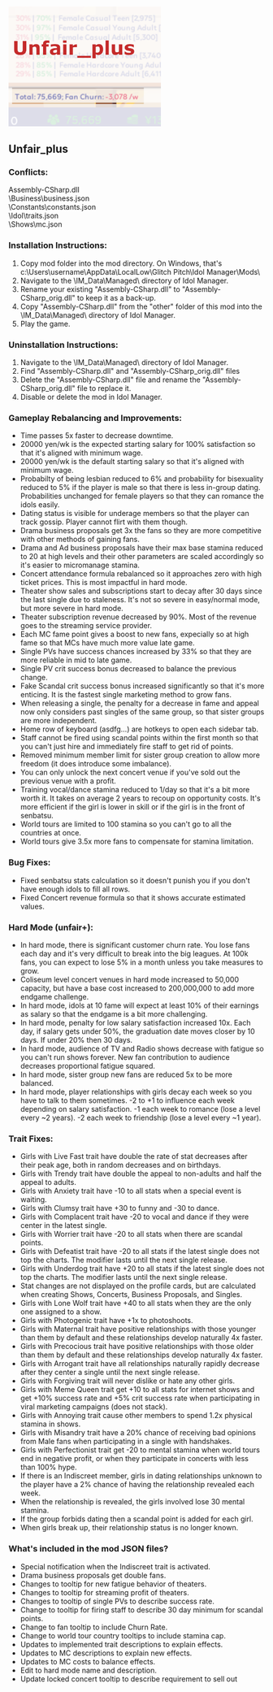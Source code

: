 <img src="https://github.com/ui3TD/Idol-Manager-Unfair_plus/blob/main/Unfair_plus/thumb.png" width=300></img>
## Unfair_plus
### Conflicts:
Assembly-CSharp.dll<br>
\Business\business.json<br>
\Constants\constants.json<br>
\Idol\traits.json<br>
\Shows\mc.json

### Installation Instructions:
1. Copy mod folder into the mod directory. On Windows, that's c:\Users\username\AppData\LocalLow\Glitch Pitch\Idol Manager\Mods\
2. Navigate to the \IM_Data\Managed\ directory of Idol Manager.
3. Rename your existing "Assembly-CSharp.dll" to "Assembly-CSharp_orig.dll" to keep it as a back-up.
4. Copy "Assembly-CSharp.dll" from the "other" folder of this mod into the \IM_Data\Managed\ directory of Idol Manager.
5. Play the game.

### Uninstallation Instructions:
1. Navigate to the \IM_Data\Managed\ directory of Idol Manager.
2. Find "Assembly-CSharp.dll" and "Assembly-CSharp_orig.dll" files
3. Delete the "Assembly-CSharp.dll" file and rename the "Assembly-CSharp_orig.dll" file to replace it.
4. Disable or delete the mod in Idol Manager.

### Gameplay Rebalancing and Improvements:
- Time passes 5x faster to decrease downtime.
- 20000 yen/wk is the expected starting salary for 100% satisfaction so that it's aligned with minimum wage.
- 20000 yen/wk is the default starting salary so that it's aligned with minimum wage.
- Probabilty of being lesbian reduced to 6% and probability for bisexuality reduced to 5% if the player is male so that there is less in-group dating. Probabilities unchanged for female players so that they can romance the idols easily.
- Dating status is visible for underage members so that the player can track gossip. Player cannot flirt with them though.
- Drama business proposals get 3x the fans so they are more competitive with other methods of gaining fans.
- Drama and Ad business proposals have their max base stamina reduced to 20 at high levels and their other parameters are scaled accordingly so it's easier to micromanage stamina.
- Concert attendance formula rebalanced so it approaches zero with high ticket prices. This is most impactful in hard mode.
- Theater show sales and subscriptions start to decay after 30 days since the last single due to staleness. It's not so severe in easy/normal mode, but more severe in hard mode.
- Theater subscription revenue decreased by 90%. Most of the revenue goes to the streaming service provider.
- Each MC fame point gives a boost to new fans, expecially so at high fame so that MCs have much more value late game.
- Single PVs have success chances increased by 33% so that they are more reliable in mid to late game.
- Single PV crit success bonus decreased to balance the previous change.
- Fake Scandal crit success bonus increased significantly so that it's more enticing. It is the fastest single marketing method to grow fans.
- When releasing a single, the penalty for a decrease in fame and appeal now only considers past singles of the same group, so that sister groups are more independent.
- Home row of keyboard (asdfg...) are hotkeys to open each sidebar tab.
- Staff cannot be fired using scandal points within the first month so that you can't just hire and immediately fire staff to get rid of points.
- Removed minimum member limit for sister group creation to allow more freedom (it does introduce some imbalance).
- You can only unlock the next concert venue if you've sold out the previous venue with a profit.
- Training vocal/dance stamina reduced to 1/day so that it's a bit more worth it. It takes on average 2 years to recoup on opportunity costs. It's more efficient if the girl is lower in skill or if the girl is in the front of senbatsu.
- World tours are limited to 100 stamina so you can't go to all the countries at once.
- World tours give 3.5x more fans to compensate for stamina limitation.

### Bug Fixes:
- Fixed senbatsu stats calculation so it doesn't punish you if you don't have enough idols to fill all rows.
- Fixed Concert revenue formula so that it shows accurate estimated values.

### Hard Mode (unfair+):
- In hard mode, there is significant customer churn rate. You lose fans each day and it's very difficult to break into the big leagues. At 100k fans, you can expect to lose 5% in a month unless you take measures to grow.
- Coliseum level concert venues in hard mode increased to 50,000 capacity, but have a base cost increased to 200,000,000 to add more endgame challenge.
- In hard mode, idols at 10 fame will expect at least 10% of their earnings as salary so that the endgame is a bit more challenging.
- In hard mode, penalty for low salary satisfaction increased 10x. Each day, if salary gets under 50%, the graduation date moves closer by 10 days. If under 20% then 30 days.
- In hard mode, audience of TV and Radio shows decrease with fatigue so you can't run shows forever. New fan contribution to audience decreases proportional fatigue squared.
- In hard mode, sister group new fans are reduced 5x to be more balanced.
- In hard mode, player relationships with girls decay each week so you have to talk to them sometimes. -2 to +1 to influence each week depending on salary satisfaction. -1 each week to romance (lose a level every ~2 years). -2 each week to friendship (lose a level every ~1 year).

### Trait Fixes:
- Girls with Live Fast trait have double the rate of stat decreases after their peak age, both in random decreases and on birthdays.
- Girls with Trendy trait have double the appeal to non-adults and half the appeal to adults.
- Girls with Anxiety trait have -10 to all stats when a special event is waiting.
- Girls with Clumsy trait have +30 to funny and -30 to dance.
- Girls with Complacent trait have -20 to vocal and dance if they were center in the latest single.
- Girls with Worrier trait have -20 to all stats when there are scandal points.
- Girls with Defeatist trait have -20 to all stats if the latest single does not top the charts. The modifier lasts until the next single release.
- Girls with Underdog trait have +20 to all stats if the latest single does not top the charts. The modifier lasts until the next single release.
- Stat changes are not displayed on the profile cards, but are calculated when creating Shows, Concerts, Business Proposals, and Singles.
- Girls with Lone Wolf trait have +40 to all stats when they are the only one assigned to a show.
- Girls with Photogenic trait have +1x to photoshoots.
- Girls with Maternal trait have positive relationships with those younger than them by default and these relationships develop naturally 4x faster.
- Girls with Precocious trait have positive relationships with those older than them by default and these relationships develop naturally 4x faster.
- Girls with Arrogant trait have all relationships naturally rapidly decrease after they center a single until the next single release.
- Girls with Forgiving trait will never dislike or hate any other girls.
- Girls with Meme Queen trait get +10 to all stats for internet shows and get +10% success rate and +5% crit success rate when participating in viral marketing campaigns (does not stack).
- Girls with Annoying trait cause other members to spend 1.2x physical stamina in shows.
- Girls with Misandry trait have a 20% chance of receiving bad opinions from Male fans when participating in a single with handshakes.
- Girls with Perfectionist trait get -20 to mental stamina when world tours end in negative profit, or when they participate in concerts with less than 100% hype.
- If there is an Indiscreet member, girls in dating relationships unknown to the player have a 2% chance of having the relationship revealed each week.
- When the relationship is revealed, the girls involved lose 30 mental stamina.
- If the group forbids dating then a scandal point is added for each girl.
- When girls break up, their relationship status is no longer known.

### What's included in the mod JSON files?
- Special notification when the Indiscreet trait is activated.
- Drama business proposals get double fans.
- Changes to tooltip for new fatigue behavior of theaters.
- Changes to tooltip for streaming profit of theaters.
- Changes to tooltip of single PVs to describe success rate.
- Change to tooltip for firing staff to describe 30 day minimum for scandal points.
- Change to fan tooltip to include Churn Rate.
- Change to world tour country tooltips to include stamina cap.
- Updates to implemented trait descriptions to explain effects.
- Updates to MC descriptions to explain new effects.
- Updates to MC costs to balance effects.
- Edit to hard mode name and description.
- Update locked concert tooltip to describe requirement to sell out

